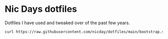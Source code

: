 # Nic Days dotfiles

Dotfiles I have used and tweaked over of the past few years.

```bash
curl https://raw.githubusercontent.com/nicday/dotfiles/main/bootstrap.sh | sh
```